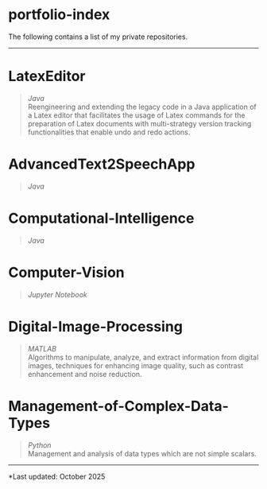 # portfolio-index

The following contains a list of my private repositories.

---

# LatexEditor 
> *Java*  
> Reengineering and extending the legacy code in a Java application of a Latex editor that facilitates the usage of Latex commands for the preparation of Latex documents with multi-strategy version tracking functionalities that enable undo and redo actions. 

# AdvancedText2SpeechApp 
> *Java* 

# Computational-Intelligence 
> *Java* 

# Computer-Vision  
> *Jupyter Notebook* 

# Digital-Image-Processing 
> *MATLAB*  
> Algorithms to manipulate, analyze, and extract information from digital images, techniques for enhancing image quality, such as contrast enhancement and noise reduction.

# Management-of-Complex-Data-Types 
> *Python*  
> Management and analysis of data types which are not simple scalars.

---

*Last updated: October 2025 


 
